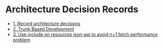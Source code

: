 # Architecture Decision Records

* [1. Record architecture decisions](0001-record-architecture-decisions.md)
* [2. Trunk Based Development](0002-trunk-based-development.md)
* [3. Use include on resources json-api to avoid n+1 fetch performance problem](0003-use-include-on-resources-json-api-to-avoid-n+1-fetch-performance-problem.md)